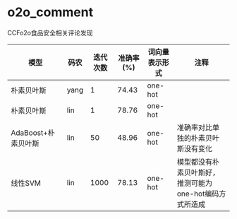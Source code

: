 # o2o_comment
CCFo2o食品安全相关评论发现

|模型|码农|迭代次数|准确率(%)|词向量表示形式|注释|
|---|---|---|---|---|---|
|朴素贝叶斯|yang|1|74.43|one-hot|
|朴素贝叶斯|lin|1|78.76|one-hot|
|AdaBoost+朴素贝叶斯|lin|50|48.96|one-hot|准确率对比单独的朴素贝叶斯没有变化|
|线性SVM|lin|1000|78.13|one-hot|模型都没有朴素贝叶斯好，推测可能为one-hot编码方式所造成|
